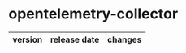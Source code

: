 # opentelemetry-collector

| version | release date | changes |
|---------|--------------|---------|

